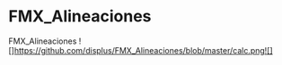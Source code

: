 # FMX_Alineaciones
 FMX_Alineaciones
![]https://github.com/displus/FMX_Alineaciones/blob/master/calc.png![]

